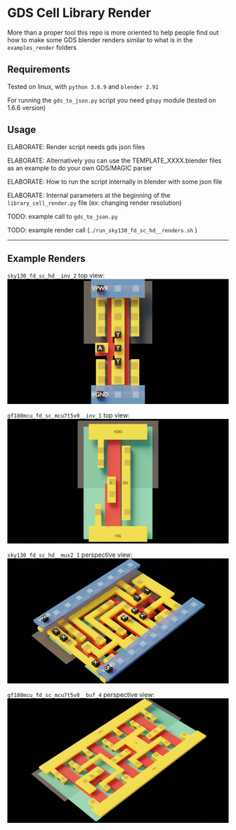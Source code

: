 # GDS Cell Library Render

More than a proper tool this repo is more oriented to help people find out how to make some GDS blender renders similar to what is in the `examples_render` folders


## Requirements
Tested on linux, with `python 3.6.9` and `blender 2.91`

For running the `gds_to_json.py` script you need `gdspy` module (tested on 1.6.6 version)

## Usage

ELABORATE: Render script needs gds json files

ELABORATE: Alternatively you can use the TEMPLATE_XXXX.blender files as an example to do your own GDS/MAGIC parser

ELABORATE: How to run the script internally in blender with some json file

ELABORATE: Internal parameters at the beginning of the `library_cell_render.py` file (ex: changing render resolution)

TODO: example call to `gds_to_json.py`

TODO: example render call (`./run_sky130_fd_sc_hd__renders.sh` )


---

## Example Renders

`sky130_fd_sc_hd__inv_2` top view:
![sky130_fd_sc_hd__inv_2 cell render. top view](example_renders/sky130_fd_sc_hd-latest/sky130_fd_sc_hd__inv_2_TOP.jpg)

`gf180mcu_fd_sc_mcu7t5v0__inv_1` top view:
![gf180mcu_fd_sc_mcu7t5v0__inv_1 cell render. top view](example_renders/gf180mcu_fd_sc_mcu7t5v0-latest/gf180mcu_fd_sc_mcu7t5v0__inv_1_TOP.jpg)


`sky130_fd_sc_hd__mux2_1` perspective view:
![sky130_fd_sc_hd__mux2_1 cell render. perspective view](example_renders/sky130_fd_sc_hd-latest/sky130_fd_sc_hd__mux2_1_PERSPECTIVE.jpg)


`gf180mcu_fd_sc_mcu7t5v0__buf_4` perspective view:
![gf180mcu_fd_sc_mcu7t5v0__buf_4 cell render. perspective view](example_renders/gf180mcu_fd_sc_mcu7t5v0-latest/gf180mcu_fd_sc_mcu7t5v0__buf_4_PERSPECTIVE.jpg)


